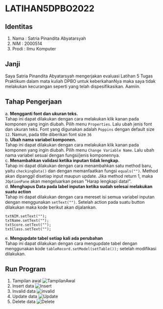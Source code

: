 # LATIHAN5DPBO2022

## Identitas
1. Nama : Satria Pinandita Abyatarsyah
2. NIM : 2000514
3. Prodi : Ilmu Komputer

## Janji
Saya Satria Pinandita Abyatarsyah mengerjakan evaluasi Latihan 5 Tugas Praktikum dalam mata kuliah DPBO untuk keberkahanNya maka saya tidak melakukan kecurangan seperti yang telah dispesifikasikan. Aamiin.

## Tahap Pengerjaan
a. **Mengganti font dan ukuran teks.** \
   Tahap ini dapat dilakukan dengan cara melakukan klik kanan pada komponen yang ingin diubah. Pilih menu `Properties`. Lalu ubah jenis font dan ukuran teks.
   Font yang digunakan adalah `Poppins` dengan default size `12`. Namun, pada title diberikan font size `36`\
b. **Ubah nama variabel komponen.** \
   Tahap ini dapat dilakukan dengan cara melakukan klik kanan pada komponen yang ingin diubah. Pilih menu `Change Variable Name`. Lalu ubah nama variabel sesuai dengan
   fungsi/jenis komponennya. \
c. **Menambahkan validasi ketika inputan tidak lengkap.** \
   Tahap ini dapat dilakukan dengan cara menambahkan satu method baru, yaitu `checkingData()` dan dengan memanfaatkan fungsi `equals("")`. Method akan dipanggil disetiap
   input maupun update. Jika method return 1, maka `JOptionPane` akan mengeluarkan pesan "Harap lengkapi data!". \
d. **Menghapus Data pada label inputan ketika sudah selesai melakukan suatu action** \
   Tahap ini dapat dilakukan dengan cara mereset isi semua variabel inputan dengan menggunakan `setText("")`. Setelah action pada suatu button dilakukan maka kode
   berikut akan dijalankan.
   ```
   txtNIM.setText("");
   txtName.setText("");
   txtScore.setText("");
   txtClass.setText("");
   ```
e. **Mengupdate tabel setiap kali ada perubahan** \
   Tahap ini dapat dilakukan dengan cara mengupdate tabel dengan menggunakan kode `tableRecord.setModel(setTable());` setelah modifikasi dilakukan.
   
## Run Program
1. Tampilan awal
![TampilanAwal](https://user-images.githubusercontent.com/99194983/159202438-b4304441-0f09-433b-87ed-1ba6d1a1a065.png)
2. Insert data
![Insert](https://user-images.githubusercontent.com/99194983/159202457-d41b023d-fecc-4d8c-9001-6b40c5b3ecfa.png)
3. Invalid data
![invalid](https://user-images.githubusercontent.com/99194983/159202476-ffc6ac1d-3ad8-449a-ac02-4b2583c75427.png)
4. Update data
![Update](https://user-images.githubusercontent.com/99194983/159202463-a7649584-6dd5-462f-873b-58e384a3eb15.png)
5. Delete data
![Delete](https://user-images.githubusercontent.com/99194983/159202485-a1704735-38ad-4c8f-9866-940e654bb142.png)
